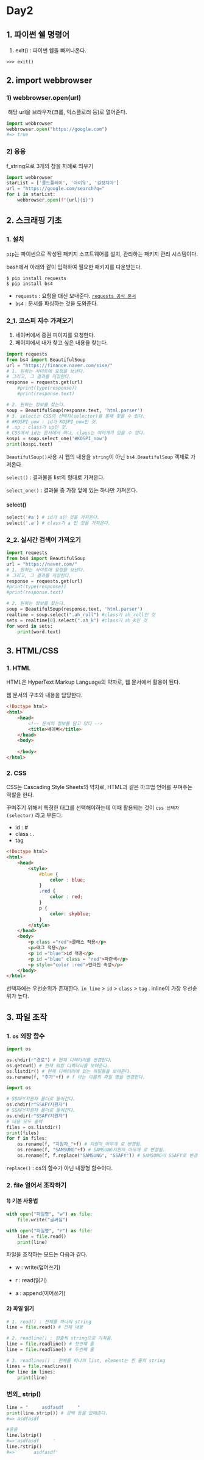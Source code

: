 # Day2



## 1. 파이썬 쉘 명령어

1) exit() : 파이썬 쉘을 빠져나온다.

```
>>> exit()
```



## 2. import webbrowser

### 1) webbrowser.open(url)

​	해당 url을 브라우저(크롬, 익스플로러 등)로 열어준다.

``` python
import webbrowser
webbrowser.open("https://google.com")
#=> true
```

### 2) 응용

f_string으로 3개의 창을 차례로 띄우기


```python
import webbrowser
starList = ['콜드플레이', '아이유', '검정치마']
url = "https://google.com/search?q="
for i in starList:
    webbrowser.open(f"{url}{i}")
```



## 2. 스크래핑 기초

### 1. 설치

`pip`는 파이썬으로 작성된 패키지 소프트웨어를 설치, 관리하는 패키지 관리 시스템이다.

bash에서 아래와 같이 입력하여 필요한 패키지를 다운받는다.

```
$ pip install requests
$ pip install bs4
```

* `requests` : 요청을 대신 보내준다. [`requests 공식 문서`](http://docs.python-requests.org/en/master/)
* `bs4` : 문서를 파싱하는 것을 도와준다.

### 2_1.  코스피 지수 가져오기

1. 네이버에서 증권 피이지를 요청한다.
2. 페이지에서 내가 찾고 싶은 내용을 찾는다.

```python
import requests
from bs4 import BeautifulSoup
url = "https://finance.naver.com/sise/"
# 1. 원하는 사이트에 요청을 보낸다.
# 그리고, 그 결과를 저장한다.
response = requests.get(url)
	#print(type(response))
	#print(response.text)

# 2. 원하는 정보를 찾는다.
soup = BeautifulSoup(response.text, 'html.parser')
# 3. select는 CSS의 선택자(selector)를 통해 찾을 수 있다.
# #KOSPI_now : id가 KOSPI_now인 것.
# .up : class가 up인 것.
# CSS에서 id는 문서에서 하나, class는 여러개가 있을 수 있다.
kospi = soup.select_one('#KOSPI_now')
print(kospi.text)

```

`BeautifulSoup()`사용 시 웹의 내용을 `string`이 아닌 `bs4.BeautifulSoup` 객체로 가져온다.

`select()` : 결과물을 list의 형태로 가져온다.  

`select_one()` : 결과물 중 가장 앞에 있는 하나만 가져온다.

#### select()

``` python
select('#a') # id가 a인 것을 가져온다.
select('.a') # class가 a 인 것을 가져온다.
```

### 2_2. 실시간 검색어 가져오기

```python
import requests
from bs4 import BeautifulSoup
url = "https://naver.com/"
# 1. 원하는 사이트에 요청을 보낸다.
# 그리고, 그 결과를 저장한다.
response = requests.get(url)
#print(type(response))
#print(response.text)

# 2. 원하는 정보를 찾는다.
soup = BeautifulSoup(response.text, 'html.parser')
realtime = soup.select(".ah_roll") #class가 ah_roll인 것
sets = realtime[0].select(".ah_k") #class가 ah_k인 것
for word in sets:
    print(word.text)
```

## 3. HTML/CSS

### 1. HTML

HTML은 HyperText Markup Language의 약자로, 웹 문서에서 활용이 된다.

웹 문서의 구조와 내용을 담당한다.

```html
<!Doctype html>
<html>
    <head>
        <!-- 문서의 정보를 담고 있다 -->
        <title>네이버</title>
    </head>
    <body>
        
    </body>
</html>
```

### 2. CSS

CSS는 Cascading Style Sheets의 약자로, HTML과 같은 마크업 언어를 꾸며주는 역할을 한다.

꾸며주기 위해서 특정한 태그를 선택해야하는데 이때 활용되는 것이 `css 선택자(selector)` 라고 부른다.

* id : #
* class : .
* tag

```html
<!Doctype html>
<html>
    <head>
        <style>
            #blue {
                color : blue;
            }
            .red {
                color : red;
            }
            p {
                color: skyblue;
            }
        </style>
    </head>
    <body>
        <p class ="red">클래스 적용</p>
        <p>태그 적용</p>
        <p id ="blue">id 적용</p>
        <p id ="blue" class = "red">파란색</p>
        <p style="color :red">인라인 속성</p>
    </body>
</html>
```

선택자에는 우선순위가 존재한다. `in line` > `id` > `class` > `tag` . inline이 가장 우선순위가 높다.

## 3. 파일 조작

### 1. `os` 외장 함수

```python
import os

os.chdir(r"경로") # 현재 디렉터리를 변경한다.
os.getcwd() # 현재 워킹 디렉터리를 보여준다.
os.listdir() # 현재 디렉터리에 있는 파일들을 보여준다.
os.rename(f, "추가"+f) # f 라는 이름의 파일 명을 변경한다.
```



```python
import os

# SSAFY지원자 폴더로 들어간다.
os.chdir(r"SSAFY지원자")
# SSAFY지원자 폴더로 들어간다.
os.chdir(r"SSAFY지원자")
# 내용 모두 출력
files = os.listdir()
print(files)
for f in files:
    os.rename(f, "지원자_"+f) # 지원자_아무개 로 변경됨.
    os.rename(f, "SAMSUNG"+f) # SAMSUNG지원자_아무개 로 변경됨.
    os.rename(f, f.replace("SAMSUNG", "SSAFY")) # SAMSUNG이 SSAFY로 변경됨.
```

`replace()` : os의 함수가 아닌 내장형 함수이다.

### 2. file 열어서 조작하기

#### 1) 기본 사용법

```python
with open("파일명", "w") as file:
    file.write("글써짐")

with open("파일명", "r") as file:
    line = file.read()
    print(line)
```

파일을 조작하는 모드는 다음과 같다.

* w : write(덮어쓰기)

* r : read(읽기)

* a : append(이어쓰기)


#### 2) 파일 읽기

```python
# 1. read() : 전체를 하나의 string
line = file.read() # 전체 내용

# 2. readline() : 한줄씩 string으로 가져옴.
line = file.readline() # 첫번째 줄
line = file.readline() # 두번째 줄

# 3. readlines() : 전체를 하나의 list, element는 한 줄의 string
lines = file.readlines()
for line in lines:
    print(line)
```

### 번외_ strip()

```python
line = "     asdfasdf     "
print(line.strip()) # 공백 등을 없애준다.
#=> asdfasdf

#응용
line.lstrip()
#=>'asdfasdf     '
line.rstrip()
#=>'      asdfasdf'

```

